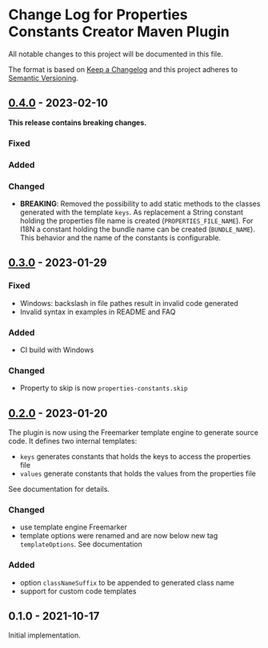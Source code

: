 
# Change Log for Properties Constants Creator Maven Plugin

All notable changes to this project will be documented in this file.

The format is based on [Keep a Changelog](http://keepachangelog.com/en/1.0.0/)
and this project adheres to [Semantic Versioning](http://semver.org/spec/v2.0.0.html).

## [0.4.0] - 2023-02-10

**This release contains breaking changes.**

### Fixed

### Added

### Changed

* **BREAKING**: Removed the possibility to add static methods to the classes
  generated with the template `keys`. As replacement a String constant holding
  the properties file name is created (`PROPERTIES_FILE_NAME`). For I18N a
  constant holding the bundle name can be created (`BUNDLE_NAME`). This behavior
  and the name of the constants is configurable.

## [0.3.0] - 2023-01-29

### Fixed

* Windows: backslash in file pathes result in invalid code generated
* Invalid syntax in examples in README and FAQ

### Added

* CI build with Windows

### Changed

* Property to skip is now `properties-constants.skip`


## [0.2.0] - 2023-01-20

The plugin is now using the Freemarker template engine to generate source
code. It defines two internal templates:

* `keys` generates constants that holds the keys to access the properties file
* `values` generate constants that holds the values from the properties file

See documentation for details.

### Changed

* use template engine Freemarker
* template options were renamed and are now below new tag `templateOptions`. See
  documentation

### Added

* option `classNameSuffix` to be appended to generated class name
* support for custom code templates


## 0.1.0 - 2021-10-17

Initial implementation.



[0.4.0]: https://github.com/rakus/properties-constants-maven-plugin/compare/v0.3.0...v0.4.0
[0.3.0]: https://github.com/rakus/properties-constants-maven-plugin/compare/v0.2.0...v0.3.0
[0.2.0]: https://github.com/rakus/properties-constants-maven-plugin/compare/v0.1.0...v0.2.0

[//]:  vim:ft=markdown:ai:et:ts=4:spelllang=en_us:spell:tw=80
